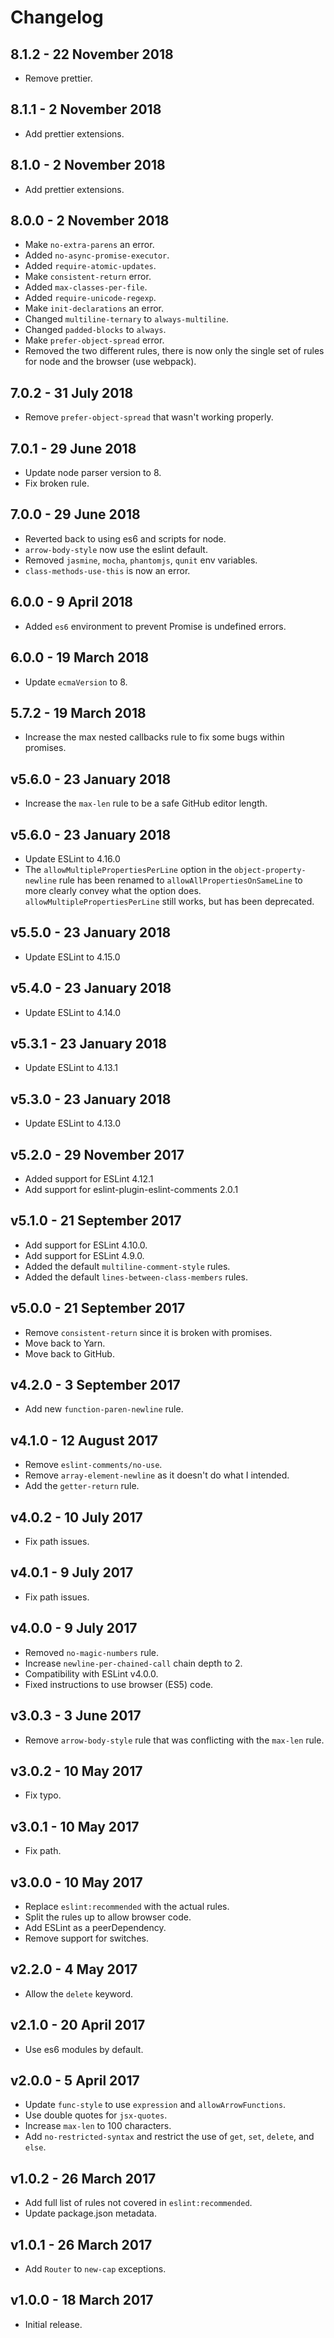 # Changelog

## 8.1.2 - 22 November 2018

- Remove prettier.

## 8.1.1 - 2 November 2018

- Add prettier extensions.

## 8.1.0 - 2 November 2018

- Add prettier extensions.

## 8.0.0 - 2 November 2018

- Make `no-extra-parens` an error.
- Added `no-async-promise-executor`.
- Added `require-atomic-updates`.
- Make `consistent-return` error.
- Added `max-classes-per-file`.
- Added `require-unicode-regexp`.
- Make `init-declarations` an error.
- Changed `multiline-ternary` to `always-multiline`.
- Changed `padded-blocks` to `always`.
- Make `prefer-object-spread` error.
- Removed the two different rules, there is now only the single set of rules for node and the browser (use webpack).

## 7.0.2 - 31 July 2018

- Remove `prefer-object-spread` that wasn't working properly.

## 7.0.1 - 29 June 2018

- Update node parser version to 8.
- Fix broken rule.

## 7.0.0 - 29 June 2018

- Reverted back to using es6 and scripts for node.
- `arrow-body-style` now use the eslint default.
- Removed `jasmine`, `mocha`, `phantomjs`, `qunit` env variables.
- `class-methods-use-this` is now an error.

## 6.0.0 - 9 April 2018

- Added `es6` environment to prevent Promise is undefined errors.

## 6.0.0 - 19 March 2018

- Update `ecmaVersion` to 8.

## 5.7.2 - 19 March 2018

- Increase the max nested callbacks rule to fix some bugs within promises.

## v5.6.0 - 23 January 2018

- Increase the `max-len` rule to be a safe GitHub editor length.

## v5.6.0 - 23 January 2018

- Update ESLint to 4.16.0
- The `allowMultiplePropertiesPerLine` option in the `object-property-newline` rule has been renamed to `allowAllPropertiesOnSameLine` to more clearly convey what the option does. `allowMultiplePropertiesPerLine` still works, but has been deprecated.

## v5.5.0 - 23 January 2018

- Update ESLint to 4.15.0

## v5.4.0 - 23 January 2018

- Update ESLint to 4.14.0

## v5.3.1 - 23 January 2018

- Update ESLint to 4.13.1

## v5.3.0 - 23 January 2018

- Update ESLint to 4.13.0

## v5.2.0 - 29 November 2017

- Added support for ESLint 4.12.1
- Add support for eslint-plugin-eslint-comments 2.0.1

## v5.1.0 - 21 September 2017

- Add support for ESLint 4.10.0.
- Add support for ESLint 4.9.0.
- Added the default `multiline-comment-style` rules.
- Added the default `lines-between-class-members` rules.

## v5.0.0 - 21 September 2017

- Remove `consistent-return` since it is broken with promises.
- Move back to Yarn.
- Move back to GitHub.

## v4.2.0 - 3 September 2017

- Add new `function-paren-newline` rule.

## v4.1.0 - 12 August 2017

- Remove `eslint-comments/no-use`.
- Remove `array-element-newline` as it doesn't do what I intended.
- Add the `getter-return` rule.

## v4.0.2 - 10 July 2017

- Fix path issues.

## v4.0.1 - 9 July 2017

- Fix path issues.

## v4.0.0 - 9 July 2017

- Removed `no-magic-numbers` rule.
- Increase `newline-per-chained-call` chain depth to 2.
- Compatibility with ESLint v4.0.0.
- Fixed instructions to use browser (ES5) code.

## v3.0.3 - 3 June 2017

- Remove `arrow-body-style` rule that was conflicting with the `max-len` rule.

## v3.0.2 - 10 May 2017

- Fix typo.

## v3.0.1 - 10 May 2017

- Fix path.

## v3.0.0 - 10 May 2017

- Replace `eslint:recommended` with the actual rules.
- Split the rules up to allow browser code.
- Add ESLint as a peerDependency.
- Remove support for switches.

## v2.2.0 - 4 May 2017

- Allow the `delete` keyword.

## v2.1.0 - 20 April 2017

- Use es6 modules by default.

## v2.0.0 - 5 April 2017

- Update `func-style` to use `expression` and `allowArrowFunctions`.
- Use double quotes for `jsx-quotes`.
- Increase `max-len` to 100 characters.
- Add `no-restricted-syntax` and restrict the use of `get`, `set`, `delete`, and `else`.

## v1.0.2 - 26 March 2017

- Add full list of rules not covered in `eslint:recommended`.
- Update package.json metadata.

## v1.0.1 - 26 March 2017

- Add `Router` to `new-cap` exceptions.

## v1.0.0 - 18 March 2017

- Initial release.
